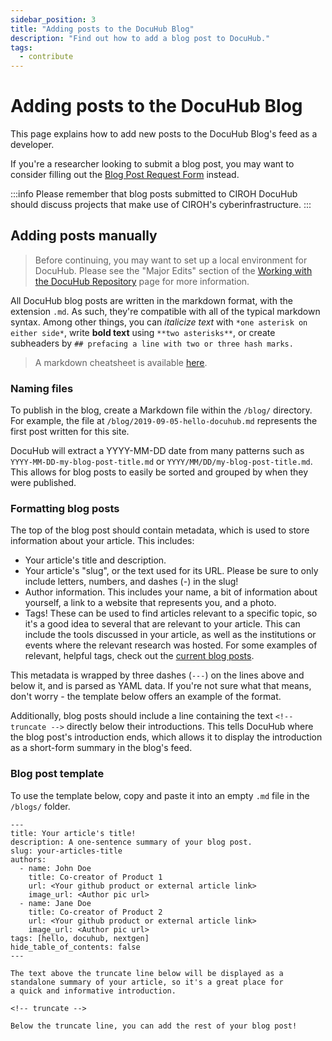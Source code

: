 ```yaml
---
sidebar_position: 3
title: "Adding posts to the DocuHub Blog"
description: "Find out how to add a blog post to DocuHub."
tags:
  - contribute
---
```


# Adding posts to the DocuHub Blog

This page explains how to add new posts to the DocuHub Blog's feed as a developer.

If you're a researcher looking to submit a blog post, you may want to consider filling out the [Blog Post Request Form](https://github.com/CIROH-UA/ciroh-ua_website/blob/main/.github/ISSUE_TEMPLATE/docuhub-blog-post.md) instead.

:::info
Please remember that blog posts submitted to CIROH DocuHub should discuss projects that make use of CIROH\'s cyberinfrastructure.
:::

## Adding posts manually

> Before continuing, you may want to set up a local environment for DocuHub. Please see the "Major Edits" section of the [Working with the DocuHub Repository](/docs/contribute/repository#major-edits) page for more information.

All DocuHub blog posts are written in the markdown format, with the extension `.md`. As such, they're compatible with all of the typical markdown syntax. Among other things, you can *italicize text* with `*one asterisk on either side*`, write **bold text** using ``**two asterisks**``, or create subheaders by ``## prefacing a line with two or three hash marks.``

> A markdown cheatsheet is available [here](https://github.com/adam-p/markdown-here/wiki/Markdown-Cheatsheet).

### Naming files

To publish in the blog, create a Markdown file within the `/blog/` directory.
For example, the file at `/blog/2019-09-05-hello-docuhub.md` represents the first post written for this site.

DocuHub will extract a YYYY-MM-DD date from many patterns such as `YYYY-MM-DD-my-blog-post-title.md` or `YYYY/MM/DD/my-blog-post-title.md`. This allows for blog posts to easily be sorted and grouped by when they were published.

### Formatting blog posts

The top of the blog post should contain metadata, which is used to store information about your article. This includes:
- Your article's title and description.
- Your article's "slug", or the text used for its URL. Please be sure to only include letters, numbers, and dashes (-) in the slug!
- Author information. This includes your name, a bit of information about yourself, a link to a website that represents you, and a photo.
- Tags! These can be used to find articles relevant to a specific topic, so it's a good idea to several that are relevant to your article. This can include the tools discussed in your article, as well as the institutions or events where the relevant research was hosted. For some examples of relevant, helpful tags, check out the [current blog posts](/blog/).

This metadata is wrapped by three dashes (`---`) on the lines above and below it, and is parsed as YAML data. If you're not sure what that means, don't worry - the template below offers an example of the format.

Additionally, blog posts should include a line containing the text `<!-- truncate -->` directly below their introductions. This tells DocuHub where the blog post's introduction ends, which allows it to display the introduction as a short-form summary in the blog's feed.

### Blog post template
To use the template below, copy and paste it into an empty `.md` file in the `/blogs/` folder.

```
---
title: Your article's title!
description: A one-sentence summary of your blog post.
slug: your-articles-title
authors:
  - name: John Doe
    title: Co-creator of Product 1
    url: <Your github product or external article link>
    image_url: <Author pic url>
  - name: Jane Doe
    title: Co-creator of Product 2
    url: <Your github product or external article link>
    image_url: <Author pic url>
tags: [hello, docuhub, nextgen]
hide_table_of_contents: false
---

The text above the truncate line below will be displayed as a
standalone summary of your article, so it's a great place for
a quick and informative introduction.

<!-- truncate -->

Below the truncate line, you can add the rest of your blog post!

```
